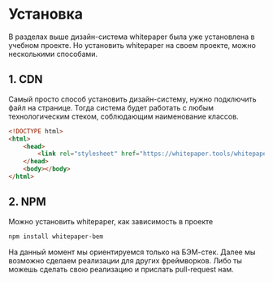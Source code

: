 # Установка

В разделах выше дизайн-система whitepaper была уже установлена в учебном проекте. Но установить whitepaper на своем проекте, можно несколькими способами.

## 1. CDN

Самый просто способ установить дизайн-систему, нужно подключить файл на странице. Тогда система будет работать с любым технологическим стеком, соблюдающим наименование классов.

```html
<!DOCTYPE html>
<html>
	<head>
		<link rel="stylesheet" href="https://whitepaper.tools/whitepaper.min.css">
	</head>
	<body></body>
</html>
```

## 2. NPM

Можно установить whitepaper, как зависимость в проекте

```bash
npm install whitepaper-bem
```

На данный момент мы ориентируемся только на БЭМ-стек. Далее мы возможно сделаем реализации для других фреймворков. Либо ты можешь сделать свою реализацию и прислать pull-request нам.